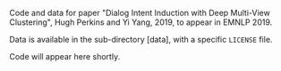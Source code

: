 Code and data for paper "Dialog Intent Induction with Deep Multi-View Clustering", Hugh Perkins and Yi Yang, 2019, to appear in EMNLP 2019.

Data is available in the sub-directory [data], with a specific `LICENSE` file.

Code will appear here shortly.
